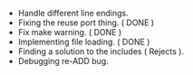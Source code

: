 - Handle different line endings.
- Fixing the reuse port thing. ( DONE )
- Fix make warning. ( DONE )
- Implementing file loading. ( DONE )
- Finding a solution to the includes ( Rejects ).
- Debugging re-ADD bug.
